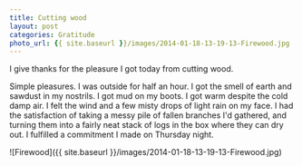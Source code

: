 ```yaml
---
title: Cutting wood
layout: post
categories: Gratitude
photo_url: {{ site.baseurl }}/images/2014-01-18-13-19-13-Firewood.jpg
---
```



I give thanks for the pleasure I got today from cutting wood. 

Simple pleasures. I was outside for half an hour. I got the
smell of earth and sawdust in my nostrils. I got mud on my
boots. I got warm despite the cold damp air. I felt the wind and
a few misty drops of light rain on my face. I had the
satisfaction of taking a messy pile of fallen branches I'd
gathered, and turning them into a fairly neat stack of logs in
the box where they can dry out. I fulfilled a commitment I made
on Thursday night.

![Firewood]({{ site.baseurl }}/images/2014-01-18-13-19-13-Firewood.jpg)

